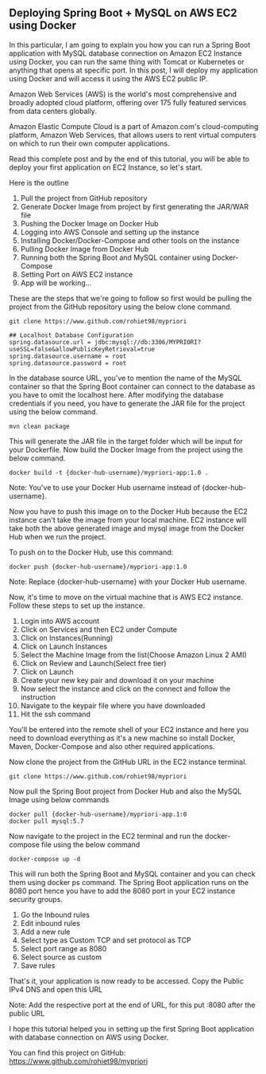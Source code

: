 ## Deploying Spring Boot + MySQL on AWS EC2 using Docker

In this particular, I am going to explain you how you can run a Spring Boot application with MySQL database connection on Amazon EC2 Instance using Docker, you can run the same thing with Tomcat or Kubernetes or anything that opens at specific port. In this post, I will deploy my application using Docker and will access it using the AWS EC2 public IP.

Amazon Web Services (AWS) is the world's most comprehensive and broadly adopted cloud platform, offering over 175 fully featured services from data centers globally.

Amazon Elastic Compute Cloud is a part of Amazon.com's cloud-computing platform, Amazon Web Services, that allows users to rent virtual computers on which to run their own computer applications.

Read this complete post and by the end of this tutorial, you will be able to deploy your first application on EC2 Instance, so let's start.

Here is the outline

1. Pull the project from GitHub repository
2. Generate Docker Image from project by first generating the JAR/WAR file
3. Pushing the Docker Image on Docker Hub
4. Logging into AWS Console and setting up the instance
5. Installing Docker/Docker-Compose and other tools on the instance
6. Pulling Docker Image from Docker Hub
7. Running both the Spring Boot and MySQL container using Docker-Compose
8. Setting Port on AWS EC2 instance
9. App will be working...

These are the steps that we're going to follow so first would be pulling the project from the GitHub repository using the below clone command.

```
git clone https://www.github.com/rohiet98/mypriori
```

```
## Localhost Database Configuration
spring.datasource.url = jdbc:mysql://db:3306/MYPRIORI?useSSL=false&allowPublicKeyRetrieval=true
spring.datasource.username = root
spring.datasource.password = root
```

In the database source URL, you've to mention the name of the MySQL container so that the Spring Boot container can connect to the database as you have to omit the localhost here. After modifying the database credentials if you need, you have to generate the JAR file for the project using the below command.

```
mvn clean package
```

This will generate the JAR file in the target folder which will be input for your Dockerfile. Now build the Docker Image from the project using the below command.

```
docker build -t {docker-hub-username}/mypriori-app:1.0 .
```

Note: You've to use your Docker Hub username instead of {docker-hub-username}.

Now you have to push this image on to the Docker Hub because the EC2 instance can't take the image from your local machine. EC2 instance will take both the above generated image and mysql image from the Docker Hub when we run the project.

To push on to the Docker Hub, use this command:

```
docker push {docker-hub-username}/mypriori-app:1.0
```

Note: Replace {docker-hub-username} with your Docker Hub username.

Now, it's time to move on the virtual machine that is AWS EC2 instance. Follow these steps to set up the instance.

1. Login into AWS account
2. Click on Services and then EC2 under Compute
3. Click on Instances(Running)
4. Click on Launch Instances
5. Select the Machine Image from the list(Choose Amazon Linux 2 AMI)
6. Click on Review and Launch(Select free tier)
7. Click on Launch
8. Create your new key pair and download it on your machine
9. Now select the instance and click on the connect and follow the instruction
10. Navigate to the keypair file where you have downloaded
11. Hit the ssh command

You'll be entered into the remote shell of your EC2 instance and here you need to download everything as it's a new machine so install Docker, Maven, Docker-Compose and also other required applications.

Now clone the project from the GitHub URL in the EC2 instance terminal.

```
git clone https://www.github.com/rohiet98/mypriori
```

Now pull the Spring Boot project from Docker Hub and also the MySQL Image using below commands

```
docker pull {docker-hub-username}/mypriori-app.1:0
docker pull mysql:5.7
```

Now navigate to the project in the EC2 terminal and run the docker-compose file using the below command

```
docker-compose up -d
```

This will run both the Spring Boot and MySQL container and you can check them using docker ps command. The Spring Boot application runs on the 8080 port hence you have to add the 8080 port in your EC2 instance security groups.

1. Go the Inbound rules
2. Edit inbound rules
3. Add a new rule
4. Select type as Custom TCP and set protocol as TCP
6. Select port range as 8080
7. Select source as custom
8. Save rules

That's it, your application is now ready to be accessed. Copy the Public IPv4 DNS and open this URL

Note: Add the respective port at the end of URL, for this put :8080 after the public URL

I hope this tutorial helped you in setting up the first Spring Boot application with database connection on AWS using Docker.

You can find this project on GitHub: https://www.github.com/rohiet98/mypriori

